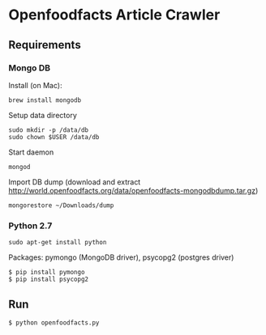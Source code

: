 Openfoodfacts Article Crawler
======================

Requirements
-------------
### Mongo DB
Install (on Mac):
```
brew install mongodb
```
Setup data directory
```
sudo mkdir -p /data/db
sudo chown $USER /data/db
```
Start daemon
```
mongod
```
Import DB dump
(download and extract http://world.openfoodfacts.org/data/openfoodfacts-mongodbdump.tar.gz)
```
mongorestore ~/Downloads/dump
```

### Python 2.7
```
sudo apt-get install python
```

Packages: pymongo (MongoDB driver), psycopg2 (postgres driver)
```
$ pip install pymongo
$ pip install psycopg2
```

Run
------
```
$ python openfoodfacts.py
```